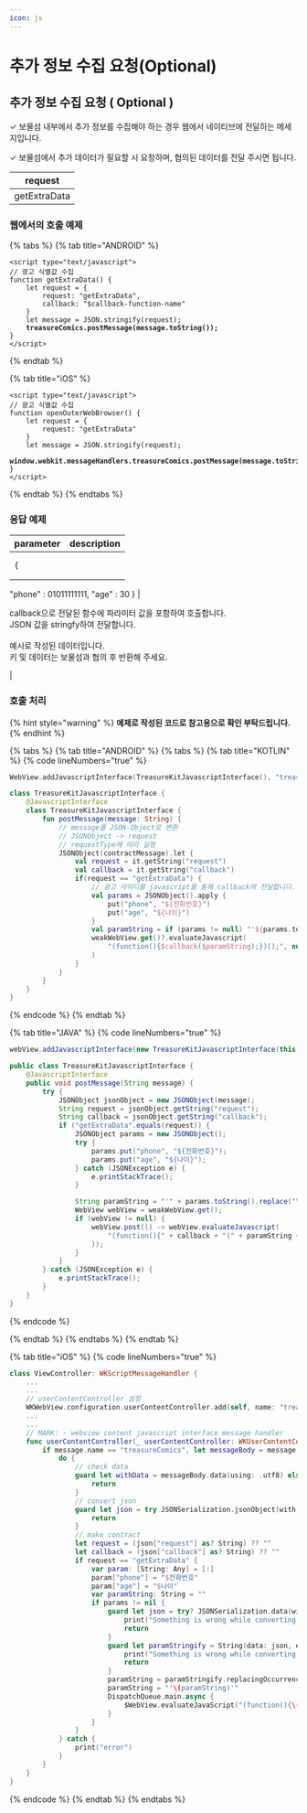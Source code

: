```yaml
---
icon: js
---
```


# 추가 정보 수집 요청(Optional)

## 추가 정보 수집 요청 ( Optional ) <a href="#window.open" id="window.open"></a>

✓ 보물섬 내부에서 추가 정보를 수집해야 하는 경우 웹에서 네이티브에 전달하는 메세지입니다.

✓ 보물섬에서 추가 데이터가 필요할 시 요청하며, 협의된 데이터를 전달 주시면 됩니다.

| request      |
| ------------ |
| getExtraData |

### 웹에서의 호출 예제

{% tabs %}
{% tab title="ANDROID" %}
<pre class="language-javascript" data-line-numbers><code class="lang-javascript">&#x3C;script type="text/javascript">
// 광고 식별값 수집
function getExtraData() {
    let request = {
        request: "getExtraData",
        callback: "$callback-function-name"
    }
    let message = JSON.stringify(request);
<strong>    treasureComics.postMessage(message.toString());
</strong>}
&#x3C;/script>
</code></pre>
{% endtab %}

{% tab title="iOS" %}
<pre class="language-javascript" data-line-numbers><code class="lang-javascript">&#x3C;script type="text/javascript">
// 광고 식별값 수집
function openOuterWebBrowser() {
    let request = {
        request: "getExtraData"
    }
    let message = JSON.stringify(request);
<strong>    window.webkit.messageHandlers.treasureComics.postMessage(message.toString());
</strong>}
&#x3C;/script>
</code></pre>
{% endtab %}
{% endtabs %}

### 응답 예제

| parameter                                                                                                  | description                                                                                                                       |
| ---------------------------------------------------------------------------------------------------------- | --------------------------------------------------------------------------------------------------------------------------------- |
| <pre class="language-json"><code class="lang-json">{
  "phone" : 01011111111,
  "age" : 30
}
</code></pre> | <p>callback으로 전달된 함수에 파라미터 값을 포함하여 호출합니다.<br>JSON 값을 stringfy하여 전달합니다.<br><br>예시로 작성된 데이터입니다. <br>키 및 데이터는 보물섬과 협의 후 반환해 주세요.</p> |

### 호출 처리

{% hint style="warning" %}
**예제로 작성된 코드로 참고용으로 확인 부탁드립니다.**
{% endhint %}

{% tabs %}
{% tab title="ANDROID" %}
{% tabs %}
{% tab title="KOTLIN" %}
{% code lineNumbers="true" %}
```kotlin
WebView.addJavascriptInterface(TreasureKitJavascriptInterface(), "treasureComics")

class TreasureKitJavascriptInterface {
    @JavascriptInterface
    class TreasureKitJavascriptInterface {
        fun postMessage(message: String) {     
            // message를 JSON-Object로 변환
            // JSONObject -> request
            // requestType에 따라 실행
            JSONObject(contractMessage).let {
                val request = it.getString("request")
                val callback = it.getString("callback")
                if(request == "getExtraData") {
                    // 광고 아이디를 javascript를 통해 callback에 전달합니다.
                    val params = JSONObject().apply {
                        put("phone", "${전화번호}")
                        put("age", "${나이}")
                    }
                    val paramString = if (params != null) "'${params.toString().replace("\"", "\\\"")}'" else ""
                    weakWebView.get()?.evaluateJavascript(
                        "(function(){$callback($paramString);})();", null
                    )
                }
            }
        }
    }
}
```
{% endcode %}
{% endtab %}

{% tab title="JAVA" %}
{% code lineNumbers="true" %}
```java
webView.addJavascriptInterface(new TreasureKitJavascriptInterface(this), "treasureComics");

public class TreasureKitJavascriptInterface {
    @JavascriptInterface
    public void postMessage(String message) {
        try {
            JSONObject jsonObject = new JSONObject(message);
            String request = jsonObject.getString("request");
            String callback = jsonObject.getString("callback");
            if ("getExtraData".equals(request)) {
                JSONObject params = new JSONObject();
                try {
                    params.put("phone", "${전화번호}");
                    params.put("age", "${나이}");
                } catch (JSONException e) {
                    e.printStackTrace();
                }

                String paramString = "'" + params.toString().replace("\"", "\\\"") + "'";
                WebView webView = weakWebView.get();
                if (webView != null) {
                    webView.post(() -> webView.evaluateJavascript(
                        "(function(){" + callback + "(" + paramString + ");})();", null
                    ));
                }
            }
        } catch (JSONException e) {
            e.printStackTrace();
        }
    }
}
```
{% endcode %}


{% endtab %}
{% endtabs %}
{% endtab %}

{% tab title="iOS" %}
{% code lineNumbers="true" %}
```swift
class ViewController: WKScriptMessageHandler {
    ...
    ...
    // userContentController 설정
    WKWebView.configuration.userContentController.add(self, name: "treasureComics")
    ...
    ...
    // MARK: - webview content javascript interface message handler
    func userContentController(_ userContentController: WKUserContentController, didReceive message: WKScriptMessage) {
        if message.name == "treasureComics", let messageBody = message.body as? String {
            do {
                // check data
                guard let withData = messageBody.data(using: .utf8) else {
                    return
                }
                // convert json
                guard let json = try JSONSerialization.jsonObject(with: withData, options: .allowFragments) as? [String: AnyObject] else {
                    return
                }
                // make contract
                let request = (json["request"] as? String) ?? ""
                let callback = (json["callback"] as? String) ?? ""
                if request == "getExtraData" {
                    var param: [String: Any] = [:]
                    param["phone"] = "$전화번호"
                    param["age"] = "$나이"
                    var paramString: String = ""
                    if params != nil {
                        guard let json = try? JSONSerialization.data(withJSONObject: params!, options: .fragmentsAllowed) else {
                            print("Something is wrong while converting dictionary to JSON data.")
                            return
                        }
                        guard let paramStringify = String(data: json, encoding: .utf8) else {
                            print("Something is wrong while converting JSON data to JSON string.")
                            return
                        }
                        paramString = paramStringify.replacingOccurrences(of: "\"", with: "\\\"")
                        paramString = "'\(paramString)'"
                        DispatchQueue.main.async {
                            $WebView.evaluateJavaScript("(function(){\(callback)(\(paramString));})();")
                        }
                    }                
                }
            } catch {
                print("error")
            }
        }
    }
}
```
{% endcode %}
{% endtab %}
{% endtabs %}

